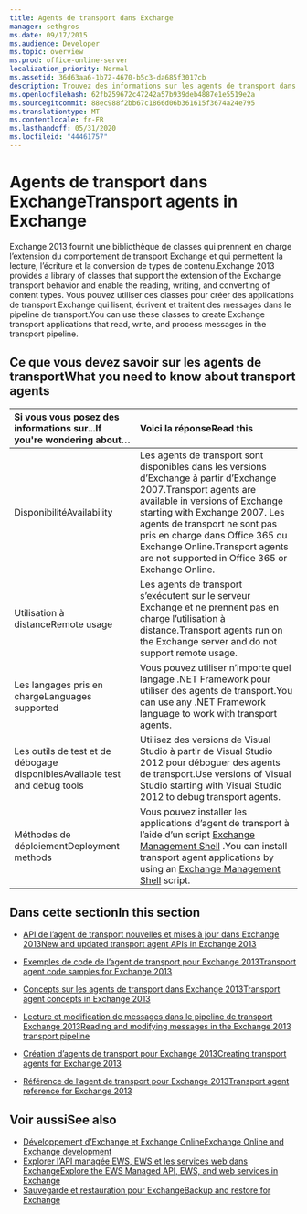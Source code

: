 ```yaml
---
title: Agents de transport dans Exchange
manager: sethgros
ms.date: 09/17/2015
ms.audience: Developer
ms.topic: overview
ms.prod: office-online-server
localization_priority: Normal
ms.assetid: 36d63aa6-1b72-4670-b5c3-da685f3017cb
description: Trouvez des informations sur les agents de transport dans Exchange 2013.
ms.openlocfilehash: 62fb259672c47242a57b939deb4887e1e5519e2a
ms.sourcegitcommit: 88ec988f2bb67c1866d06b361615f3674a24e795
ms.translationtype: MT
ms.contentlocale: fr-FR
ms.lasthandoff: 05/31/2020
ms.locfileid: "44461757"
---
```

# <a name="transport-agents-in-exchange"></a><span data-ttu-id="eecbc-103">Agents de transport dans Exchange</span><span class="sxs-lookup"><span data-stu-id="eecbc-103">Transport agents in Exchange</span></span>
  
<span data-ttu-id="eecbc-104">Exchange 2013 fournit une bibliothèque de classes qui prennent en charge l’extension du comportement de transport Exchange et qui permettent la lecture, l’écriture et la conversion de types de contenu.</span><span class="sxs-lookup"><span data-stu-id="eecbc-104">Exchange 2013 provides a library of classes that support the extension of the Exchange transport behavior and enable the reading, writing, and converting of content types.</span></span> <span data-ttu-id="eecbc-105">Vous pouvez utiliser ces classes pour créer des applications de transport Exchange qui lisent, écrivent et traitent des messages dans le pipeline de transport.</span><span class="sxs-lookup"><span data-stu-id="eecbc-105">You can use these classes to create Exchange transport applications that read, write, and process messages in the transport pipeline.</span></span>
  
## <a name="what-you-need-to-know-about-transport-agents"></a><span data-ttu-id="eecbc-106">Ce que vous devez savoir sur les agents de transport</span><span class="sxs-lookup"><span data-stu-id="eecbc-106">What you need to know about transport agents</span></span>

|<span data-ttu-id="eecbc-107">Si vous vous posez des informations sur...</span><span class="sxs-lookup"><span data-stu-id="eecbc-107">If you're wondering about…</span></span>|<span data-ttu-id="eecbc-108">Voici la réponse</span><span class="sxs-lookup"><span data-stu-id="eecbc-108">Read this</span></span>|
|:-----|:-----|
|<span data-ttu-id="eecbc-109">Disponibilité</span><span class="sxs-lookup"><span data-stu-id="eecbc-109">Availability</span></span>  <br/> |<span data-ttu-id="eecbc-110">Les agents de transport sont disponibles dans les versions d’Exchange à partir d’Exchange 2007.</span><span class="sxs-lookup"><span data-stu-id="eecbc-110">Transport agents are available in versions of Exchange starting with Exchange 2007.</span></span> <span data-ttu-id="eecbc-111">Les agents de transport ne sont pas pris en charge dans Office 365 ou Exchange Online.</span><span class="sxs-lookup"><span data-stu-id="eecbc-111">Transport agents are not supported in Office 365 or Exchange Online.</span></span>  <br/> |
|<span data-ttu-id="eecbc-112">Utilisation à distance</span><span class="sxs-lookup"><span data-stu-id="eecbc-112">Remote usage</span></span>  <br/> |<span data-ttu-id="eecbc-113">Les agents de transport s’exécutent sur le serveur Exchange et ne prennent pas en charge l’utilisation à distance.</span><span class="sxs-lookup"><span data-stu-id="eecbc-113">Transport agents run on the Exchange server and do not support remote usage.</span></span>  <br/> |
|<span data-ttu-id="eecbc-114">Les langages pris en charge</span><span class="sxs-lookup"><span data-stu-id="eecbc-114">Languages supported</span></span>  <br/> |<span data-ttu-id="eecbc-115">Vous pouvez utiliser n’importe quel langage .NET Framework pour utiliser des agents de transport.</span><span class="sxs-lookup"><span data-stu-id="eecbc-115">You can use any .NET Framework language to work with transport agents.</span></span>  <br/> |
|<span data-ttu-id="eecbc-116">Les outils de test et de débogage disponibles</span><span class="sxs-lookup"><span data-stu-id="eecbc-116">Available test and debug tools</span></span>  <br/> |<span data-ttu-id="eecbc-117">Utilisez des versions de Visual Studio à partir de Visual Studio 2012 pour déboguer des agents de transport.</span><span class="sxs-lookup"><span data-stu-id="eecbc-117">Use versions of Visual Studio starting with Visual Studio 2012 to debug transport agents.</span></span>  <br/> |
|<span data-ttu-id="eecbc-118">Méthodes de déploiement</span><span class="sxs-lookup"><span data-stu-id="eecbc-118">Deployment methods</span></span>  <br/> |<span data-ttu-id="eecbc-119">Vous pouvez installer les applications d’agent de transport à l’aide d’un script [Exchange Management Shell](../management/exchange-management-shell.md) .</span><span class="sxs-lookup"><span data-stu-id="eecbc-119">You can install transport agent applications by using an [Exchange Management Shell](../management/exchange-management-shell.md) script.</span></span>  <br/> |
   
## <a name="in-this-section"></a><span data-ttu-id="eecbc-120">Dans cette section</span><span class="sxs-lookup"><span data-stu-id="eecbc-120">In this section</span></span>

- [<span data-ttu-id="eecbc-121">API de l’agent de transport nouvelles et mises à jour dans Exchange 2013</span><span class="sxs-lookup"><span data-stu-id="eecbc-121">New and updated transport agent APIs in Exchange 2013</span></span>](new-and-updated-transport-agent-apis-in-exchange-2013.md)
    
- [<span data-ttu-id="eecbc-122">Exemples de code de l’agent de transport pour Exchange 2013</span><span class="sxs-lookup"><span data-stu-id="eecbc-122">Transport agent code samples for Exchange 2013</span></span>](transport-agent-code-samples-for-exchange-2013.md)
    
- [<span data-ttu-id="eecbc-123">Concepts sur les agents de transport dans Exchange 2013</span><span class="sxs-lookup"><span data-stu-id="eecbc-123">Transport agent concepts in Exchange 2013</span></span>](transport-agent-concepts-in-exchange-2013.md)
    
- [<span data-ttu-id="eecbc-124">Lecture et modification de messages dans le pipeline de transport Exchange 2013</span><span class="sxs-lookup"><span data-stu-id="eecbc-124">Reading and modifying messages in the Exchange 2013 transport pipeline</span></span>](reading-and-modifying-messages-in-the-exchange-2013-transport-pipeline.md)
    
- [<span data-ttu-id="eecbc-125">Création d’agents de transport pour Exchange 2013</span><span class="sxs-lookup"><span data-stu-id="eecbc-125">Creating transport agents for Exchange 2013</span></span>](creating-transport-agents-for-exchange-2013.md)
    
- [<span data-ttu-id="eecbc-126">Référence de l’agent de transport pour Exchange 2013</span><span class="sxs-lookup"><span data-stu-id="eecbc-126">Transport agent reference for Exchange 2013</span></span>](transport-agent-reference-for-exchange-2013.md)
    
## <a name="see-also"></a><span data-ttu-id="eecbc-127">Voir aussi</span><span class="sxs-lookup"><span data-stu-id="eecbc-127">See also</span></span>

- [<span data-ttu-id="eecbc-128">Développement d’Exchange et Exchange Online</span><span class="sxs-lookup"><span data-stu-id="eecbc-128">Exchange Online and Exchange development</span></span>](../exchange-server-development.md)    
- [<span data-ttu-id="eecbc-129">Explorer l’API managée EWS, EWS et les services web dans Exchange</span><span class="sxs-lookup"><span data-stu-id="eecbc-129">Explore the EWS Managed API, EWS, and web services in Exchange</span></span>](../exchange-web-services/explore-the-ews-managed-api-ews-and-web-services-in-exchange.md)   
- [<span data-ttu-id="eecbc-130">Sauvegarde et restauration pour Exchange</span><span class="sxs-lookup"><span data-stu-id="eecbc-130">Backup and restore for Exchange</span></span>](../backup-restore/backup-and-restore-for-exchange-2013.md) 
    

